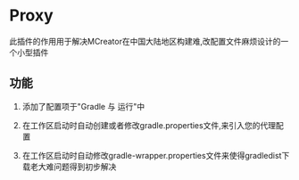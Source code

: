 # Proxy

此插件的作用用于解决MCreator在中国大陆地区构建难,改配置文件麻烦设计的一个小型插件

## **功能**

1. 添加了配置项于"Gradle 与 运行"中

2. 在工作区启动时自动创建或者修改gradle.properties文件,来引入您的代理配置

3. 在工作区启动时自动修改gradle-wrapper.properties文件来使得gradledist下载老大难问题得到初步解决
